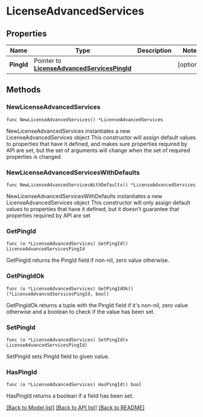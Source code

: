# LicenseAdvancedServices

## Properties

Name | Type | Description | Notes
------------ | ------------- | ------------- | -------------
**PingId** | Pointer to [**LicenseAdvancedServicesPingId**](LicenseAdvancedServicesPingId.md) |  | [optional] 

## Methods

### NewLicenseAdvancedServices

`func NewLicenseAdvancedServices() *LicenseAdvancedServices`

NewLicenseAdvancedServices instantiates a new LicenseAdvancedServices object
This constructor will assign default values to properties that have it defined,
and makes sure properties required by API are set, but the set of arguments
will change when the set of required properties is changed

### NewLicenseAdvancedServicesWithDefaults

`func NewLicenseAdvancedServicesWithDefaults() *LicenseAdvancedServices`

NewLicenseAdvancedServicesWithDefaults instantiates a new LicenseAdvancedServices object
This constructor will only assign default values to properties that have it defined,
but it doesn't guarantee that properties required by API are set

### GetPingId

`func (o *LicenseAdvancedServices) GetPingId() LicenseAdvancedServicesPingId`

GetPingId returns the PingId field if non-nil, zero value otherwise.

### GetPingIdOk

`func (o *LicenseAdvancedServices) GetPingIdOk() (*LicenseAdvancedServicesPingId, bool)`

GetPingIdOk returns a tuple with the PingId field if it's non-nil, zero value otherwise
and a boolean to check if the value has been set.

### SetPingId

`func (o *LicenseAdvancedServices) SetPingId(v LicenseAdvancedServicesPingId)`

SetPingId sets PingId field to given value.

### HasPingId

`func (o *LicenseAdvancedServices) HasPingId() bool`

HasPingId returns a boolean if a field has been set.


[[Back to Model list]](../README.md#documentation-for-models) [[Back to API list]](../README.md#documentation-for-api-endpoints) [[Back to README]](../README.md)


